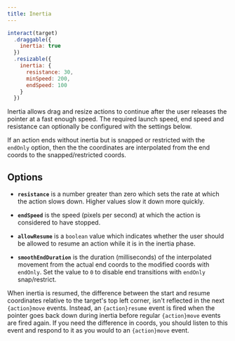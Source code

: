 ```yaml
---
title: Inertia
---
```


```javascript
interact(target)
  .draggable({
    inertia: true
  })
  .resizable({
    inertia: {
      resistance: 30,
      minSpeed: 200,
      endSpeed: 100
    }
  })
```

Inertia allows drag and resize actions to continue after the user releases the
pointer at a fast enough speed. The required launch speed, end speed and
resistance can optionally be configured with the settings below.

If an action ends without inertia but is snapped or restricted with the
`endOnly` option, then the the coordinates are interpolated from the end coords
to the snapped/restricted coords.

## Options

- **`resistance`** is a number greater than zero which sets the rate at which
  the action slows down. Higher values slow it down more quickly.

- **`endSpeed`** is the speed (pixels per second) at which the action is
  considered to have stopped.

- **`allowResume`** is a `boolean` value which indicates whether the user
  should be allowed to resume an action while it is in the inertia phase.

- **`smoothEndDuration`** is the duration (milliseconds) of the interpolated
  movement from the actual end coords to the modified coords with `endOnly`.
  Set the value to `0` to disable end transitions with `endOnly` snap/restrict.

When inertia is resumed, the difference between the start and resume coordinates
relative to the target's top left corner, isn't reflected in the next
`{action}move` events. Instead, an `{action}resume` event is fired when the
pointer goes back down during inertia before regular `{action}move` events are
fired again. If you need the difference in coords, you should listen to this
event and respond to it as you would to an `{action}move` event.
